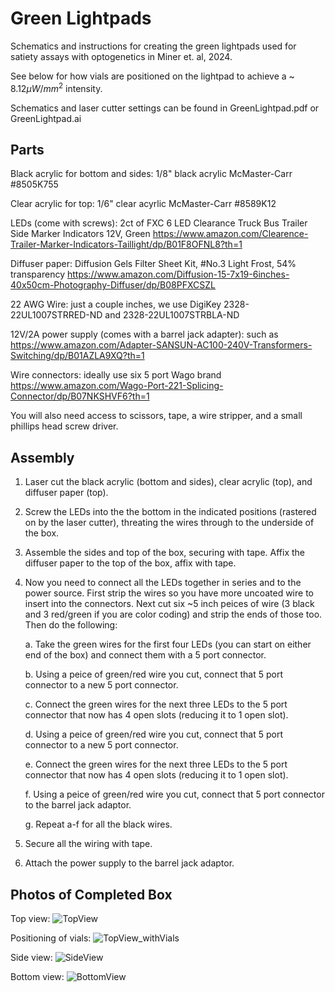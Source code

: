 # Green Lightpads

Schematics and instructions for creating the green lightpads used for satiety assays with optogenetics in Miner et. al, 2024.

See below for how vials are positioned on the lightpad to achieve a ~ $8.12 µW/mm^2$ intensity.

Schematics and laser cutter settings can be found in GreenLightpad.pdf or GreenLightpad.ai

## Parts

Black acrylic for bottom and sides:  1/8" black acrylic McMaster-Carr #8505K755

Clear acrylic for top: 1/6" clear acyrlic McMaster-Carr #8589K12

LEDs (come with screws): 2ct of FXC 6 LED Clearance Truck Bus Trailer Side Marker Indicators 12V, Green https://www.amazon.com/Clearence-Trailer-Marker-Indicators-Taillight/dp/B01F8OFNL8?th=1

Diffuser paper: Diffusion Gels Filter Sheet Kit, #No.3 Light Frost, 54% transparency https://www.amazon.com/Diffusion-15-7x19-6inches-40x50cm-Photography-Diffuser/dp/B08PFXCSZL

22 AWG Wire: just a couple inches, we use DigiKey 2328-22UL1007STRRED-ND and 2328-22UL1007STRBLA-ND

12V/2A power supply (comes with a barrel jack adapter): such as https://www.amazon.com/Adapter-SANSUN-AC100-240V-Transformers-Switching/dp/B01AZLA9XQ?th=1

Wire connectors: ideally use six 5 port Wago brand https://www.amazon.com/Wago-Port-221-Splicing-Connector/dp/B07NKSHVF6?th=1

You will also need access to scissors, tape, a wire stripper, and a small phillips head screw driver.

## Assembly
1. Laser cut the black acrylic (bottom and sides), clear acrylic (top), and diffuser paper (top).
2. Screw the LEDs into the the bottom in the indicated positions (rastered on by the laser cutter), threating the wires through to the underside of the box.
3. Assemble the sides and top of the box, securing with tape. Affix the diffuser paper to the top of the box, affix with tape.
4. Now you need to connect all the LEDs together in series and to the power source. First strip the wires so you have more uncoated wire to insert into the connectors. Next cut six ~5 inch peices of wire (3 black and 3 red/green if you are color coding) and strip the ends of those too. Then do the following:
 
   a. Take the green wires for the first four LEDs (you can start on either end of the box) and connect them with a 5 port connector.
   
   b. Using a peice of green/red wire you cut, connect that 5 port connector to a new 5 port connector.
   
   c. Connect the green wires for the next three LEDs to the 5 port connector that now has 4 open slots (reducing it to 1 open slot).
   
   d. Using a peice of green/red wire you cut, connect that 5 port connector to a new 5 port connector.
   
   e. Connect the green wires for the next three LEDs to the 5 port connector that now has 4 open slots (reducing it to 1 open slot).
   
   f. Using a peice of green/red wire you cut, connect that 5 port connector to the barrel jack adaptor.
   
   g. Repeat a-f for all the black wires.
7. Secure all the wiring with tape.
8. Attach the power supply to the barrel jack adaptor.
   
## Photos of Completed Box

Top view:
![TopView](https://github.com/laurenminer/GreenLightPads/assets/56128045/25d81981-618b-4b56-8344-ae21c73eaf73)


Positioning of vials:
![TopView_withVials](https://github.com/laurenminer/GreenLightPads/assets/56128045/0709d904-7113-4cde-891a-07ff2336cf68)


Side view:
![SideView](https://github.com/laurenminer/GreenLightPads/assets/56128045/13b9bdce-1226-4e6d-a98c-60ce3f5fe089)


Bottom view:
![BottomView](https://github.com/laurenminer/GreenLightPads/assets/56128045/4fdead63-02f8-4bbc-8551-d13a33eac1ee)
